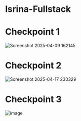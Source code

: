 # Isrina-Fullstack

# Checkpoint 1
![Screenshot 2025-04-09 162145](https://github.com/user-attachments/assets/f5f84bdb-eba6-4e32-886e-11b20474354d)

# Checkpoint 2
![Screenshot 2025-04-17 230329](https://github.com/user-attachments/assets/3973977e-b1b6-40d7-a5ca-702580ca077e)

# Checkpoint 3
![image](https://github.com/user-attachments/assets/4c8e6792-64f6-459a-8384-c5adc9723d1a)
